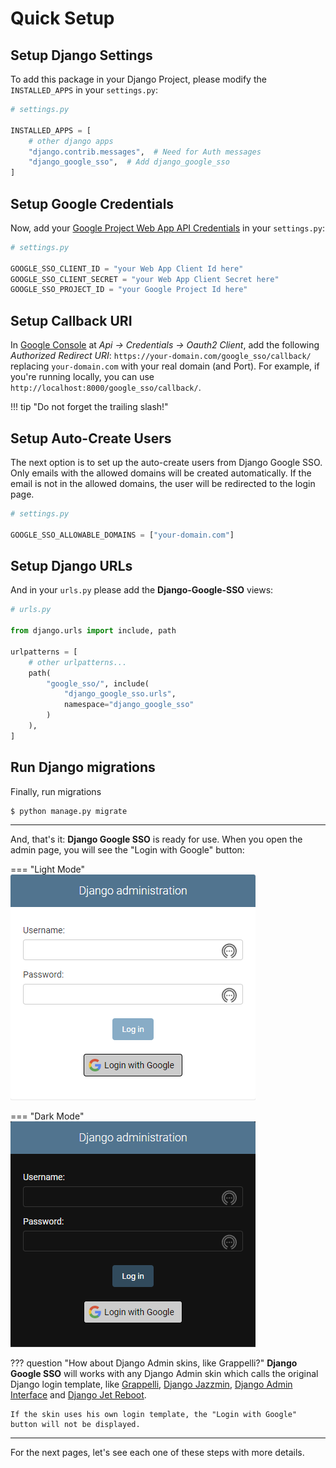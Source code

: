 # Quick Setup

## Setup Django Settings

To add this package in your Django Project, please modify the `INSTALLED_APPS` in your `settings.py`:

```python
# settings.py

INSTALLED_APPS = [
    # other django apps
    "django.contrib.messages",  # Need for Auth messages
    "django_google_sso",  # Add django_google_sso
]
```

## Setup Google Credentials

Now, add your [Google Project Web App API Credentials](https://console.cloud.google.com/apis/credentials) in your `settings.py`:

```python
# settings.py

GOOGLE_SSO_CLIENT_ID = "your Web App Client Id here"
GOOGLE_SSO_CLIENT_SECRET = "your Web App Client Secret here"
GOOGLE_SSO_PROJECT_ID = "your Google Project Id here"
```

## Setup Callback URI

In [Google Console](https://console.cloud.google.com/apis/credentials) at _Api -> Credentials -> Oauth2 Client_,
add the following _Authorized Redirect URI_: `https://your-domain.com/google_sso/callback/` replacing `your-domain.com` with your
real domain (and Port). For example, if you're running locally, you can use `http://localhost:8000/google_sso/callback/`.

!!! tip "Do not forget the trailing slash!"

## Setup Auto-Create Users

The next option is to set up the auto-create users from Django Google SSO. Only emails with the allowed domains will be
created automatically. If the email is not in the allowed domains, the user will be redirected to the login page.

```python
# settings.py

GOOGLE_SSO_ALLOWABLE_DOMAINS = ["your-domain.com"]
```

## Setup Django URLs

And in your `urls.py` please add the **Django-Google-SSO** views:

```python
# urls.py

from django.urls import include, path

urlpatterns = [
    # other urlpatterns...
    path(
        "google_sso/", include(
            "django_google_sso.urls",
            namespace="django_google_sso"
        )
    ),
]
```

## Run Django migrations

Finally, run migrations

```shell
$ python manage.py migrate
```

---

And, that's it: **Django Google SSO** is ready for use. When you open the admin page, you will see the "Login with Google" button:

=== "Light Mode"
    ![](images/django_login_with_google_white.png)

=== "Dark Mode"
    ![](images/django_login_with_google_dark.png)

??? question "How about Django Admin skins, like Grappelli?"
    **Django Google SSO** will works with any Django Admin skin which calls the original Django login template, like
    [Grappelli](https://github.com/sehmaschine/django-grappelli), [Django Jazzmin](https://github.com/farridav/django-jazzmin),
    [Django Admin Interface](https://github.com/fabiocaccamo/django-admin-interface) and [Django Jet Reboot](https://github.com/assem-ch/django-jet-reboot).

    If the skin uses his own login template, the "Login with Google" button will not be displayed.

---

For the next pages, let's see each one of these steps with more details.

